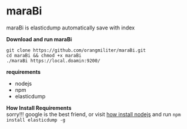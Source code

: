# maraBi
maraBi is elasticdump automatically save with index

**Download and run maraBi**
```
git clone https://github.com/orangmiliter/maraBi.git
cd maraBi && chmod +x maraBi
./maraBi https://local.doamin:9200/
```

**requirements**  
+ nodejs  
+ npm  
+ elasticdump  

**How Install Requirements**  
sorry!!! google is the best friend, or visit [how install nodejs](https://linuxize.com/post/how-to-install-node-js-on-ubuntu-18.04/) and run `npm install elasticdump -g`
